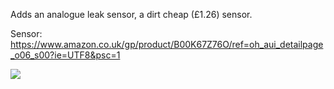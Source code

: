 Adds an analogue leak sensor, a dirt cheap (£1.26) sensor.

Sensor: https://www.amazon.co.uk/gp/product/B00K67Z76O/ref=oh_aui_detailpage_o06_s00?ie=UTF8&psc=1

<img src="https://github.com/robmarkcole/bme680-mqtt-micropython/blob/master/adds-leak-sensor/BME-680%2Bleak.JPG">
